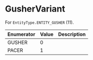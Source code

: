 # GusherVariant

For `EntityType.ENTITY_GUSHER` (11). 

| Enumerator | Value | Description |
| - | - | - |
| GUSHER | 0 |  |
| PACER | 1 |  |
